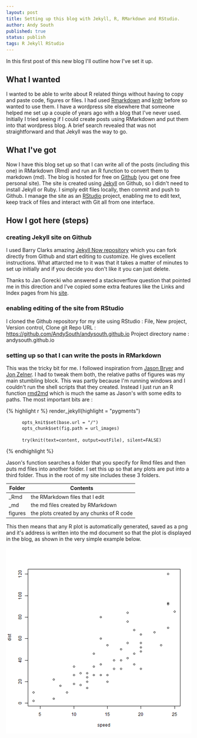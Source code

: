 ```yaml
---
layout: post
title: Setting up this blog with Jekyll, R, RMarkdown and RStudio.
author: Andy South
published: true
status: publish
tags: R Jekyll RStudio
---
```

 
In this first post of this new blog I'll outline how I've set it up.
 
## What I wanted
I wanted to be able to write about R related things without having to copy and paste code, figures or files. I had used [Rmarkdown](http://rmarkdown.rstudio.com/) and [knitr](http://yihui.name/knitr/) before so wanted to use them. I have a wordpress site elsewhere that someone helped me set up a couple of years ago with a blog that I've never used. Initially I tried seeing if I could create posts using RMarkdown and put them into that wordpress blog. A brief search revealed that was not straightforward and that Jekyll was the way to go.  
 
## What I've got
Now I have this blog set up so that I can write all of the posts (including this one) in RMarkdown (Rmd) and run an R function to convert them to markdown (md). The blog is hosted for free on [Github](https://github.com/) (you get one free personal site). The site is created using [Jekyll](http://jekyllrb.com/) on Github, so I didn't need to install Jekyll or Ruby. I simply edit files locally, then commit and push to Github. I manage the site as an [RStudio](http://www.rstudio.com/products/RStudio) project, enabling me to edit text, keep track of files and interact with Git all from one interface.  
 
## How I got here (steps)
 
### creating Jekyll site on Github
I used Barry Clarks amazing [Jekyll Now repository](https://github.com/barryclark/jekyll-now) which you can fork directly from Github and start editing to customize. He gives excellent instructions. What attarcted me to it was that it takes a matter of minutes to set up initially and if you decide you don't like it you can just delete.  
 
Thanks to Jan Gorecki who answered a stackoverflow question that pointed me in this direction and I've copied some extra features like the Links and Index pages from his [site](https://github.com/jangorecki/jangorecki.github.io).  
 
### enabling editing of the site from RStudio
I cloned the Github repository for my site using RStudio :
File, New project, Version control, Clone git
Repo URL : https://github.com/AndySouth/andysouth.github.io
Project directory name : andysouth.github.io
 
 
### setting up so that I can write the posts in RMarkdown
This was the tricky bit for me. I followed inspiration from [Jason Bryer](http://jason.bryer.org/posts/2012-12-10/Markdown_Jekyll_R_for_Blogging.html) and [Jon Zelner](http://www.jonzelner.net/jekyll/knitr/r/2014/07/02/autogen-knitr/). I had to tweak them both, the relative paths of figures was my main stumbling block. This was partly because I'm running windows and I couldn't run the shell scripts that they created. Instead I just run an R function [rmd2md](https://github.com/AndySouth/andysouth.github.io/blob/master/rmd2md.r) which is much the same as Jason's with some edits to paths. The most important bits are :
 
 

{% highlight r %}
          render_jekyll(highlight = "pygments")
                    
          opts_knit$set(base.url = "/")
          opts_chunk$set(fig.path = url_images)                     
          
          try(knit(text=content, output=outFile), silent=FALSE)
{% endhighlight %}
 
Jason's function searches a folder that you specify for Rmd files and then puts md files into another folder. I set this up so that any plots are put into a third folder. Thus in the root of my site includes these 3 folders.
 
| Folder | Contents |
| ------ | --- |
| _Rmd   | the RMarkdown files that I edit |
| _md    | the md files created by RMarkdown |
| figures | the plots created by any chunks of R code |
 
This then means that any R plot is automatically generated, saved as a png and it's address is written into the md document so that the plot is displayed in the blog, as shown in the very simple example below.
 
![plot of chunk unnamed-chunk-2](/figures/unnamed-chunk-2-1.png) 
 
